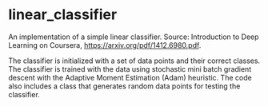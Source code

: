 # linear_classifier

An implementation of a simple linear classifier. Source: Introduction to Deep Learning on Coursera, https://arxiv.org/pdf/1412.6980.pdf.

The classifier is initialized with a set of data points and their correct classes. The classifier is trained with the data using stochastic mini batch gradient descent with the Adaptive Moment Estimation (Adam) heuristic. The code also includes a class that generates random data points for testing the classifier.
